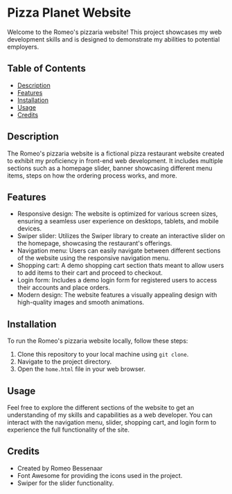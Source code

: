 # Pizza Planet Website

Welcome to the Romeo's pizzaria website! This project showcases my web development skills and is designed to demonstrate my abilities to potential employers.

## Table of Contents

- [Description](#description)
- [Features](#features)
- [Installation](#installation)
- [Usage](#usage)
- [Credits](#credits)

## Description

The Romeo's pizzaria website is a fictional pizza restaurant website created to exhibit my proficiency in front-end web development. It includes multiple sections such as a homepage slider, banner showcasing different menu items, steps on how the ordering process works, and more.

## Features

- Responsive design: The website is optimized for various screen sizes, ensuring a seamless user experience on desktops, tablets, and mobile devices.
- Swiper slider: Utilizes the Swiper library to create an interactive slider on the homepage, showcasing the restaurant's offerings.
- Navigation menu: Users can easily navigate between different sections of the website using the responsive navigation menu.
- Shopping cart: A demo shopping cart section thats meant to allow users to add items to their cart and proceed to checkout.
- Login form: Includes a demo login form for registered users to access their accounts and place orders.
- Modern design: The website features a visually appealing design with high-quality images and smooth animations.

## Installation

To run the Romeo's pizzaria website locally, follow these steps:

1. Clone this repository to your local machine using `git clone`.
2. Navigate to the project directory.
3. Open the `home.html` file in your web browser.

## Usage

Feel free to explore the different sections of the website to get an understanding of my skills and capabilities as a web developer. You can interact with the navigation menu, slider, shopping cart, and login form to experience the full functionality of the site.

## Credits

- Created by Romeo Bessenaar
- Font Awesome for providing the icons used in the project.
- Swiper for the slider functionality.
